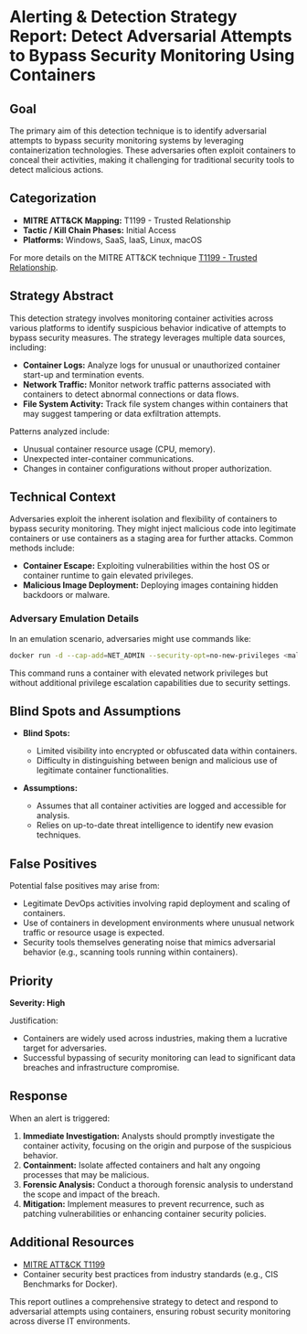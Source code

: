 # Alerting & Detection Strategy Report: Detect Adversarial Attempts to Bypass Security Monitoring Using Containers

## Goal
The primary aim of this detection technique is to identify adversarial attempts to bypass security monitoring systems by leveraging containerization technologies. These adversaries often exploit containers to conceal their activities, making it challenging for traditional security tools to detect malicious actions.

## Categorization
- **MITRE ATT&CK Mapping:** T1199 - Trusted Relationship
- **Tactic / Kill Chain Phases:** Initial Access
- **Platforms:** Windows, SaaS, IaaS, Linux, macOS

For more details on the MITRE ATT&CK technique [T1199 - Trusted Relationship](https://attack.mitre.org/techniques/T1199).

## Strategy Abstract
This detection strategy involves monitoring container activities across various platforms to identify suspicious behavior indicative of attempts to bypass security measures. The strategy leverages multiple data sources, including:

- **Container Logs:** Analyze logs for unusual or unauthorized container start-up and termination events.
- **Network Traffic:** Monitor network traffic patterns associated with containers to detect abnormal connections or data flows.
- **File System Activity:** Track file system changes within containers that may suggest tampering or data exfiltration attempts.

Patterns analyzed include:

- Unusual container resource usage (CPU, memory).
- Unexpected inter-container communications.
- Changes in container configurations without proper authorization.

## Technical Context
Adversaries exploit the inherent isolation and flexibility of containers to bypass security monitoring. They might inject malicious code into legitimate containers or use containers as a staging area for further attacks. Common methods include:

- **Container Escape:** Exploiting vulnerabilities within the host OS or container runtime to gain elevated privileges.
- **Malicious Image Deployment:** Deploying images containing hidden backdoors or malware.

### Adversary Emulation Details
In an emulation scenario, adversaries might use commands like:
```bash
docker run -d --cap-add=NET_ADMIN --security-opt=no-new-privileges <malicious-image>
```
This command runs a container with elevated network privileges but without additional privilege escalation capabilities due to security settings.

## Blind Spots and Assumptions
- **Blind Spots:**
  - Limited visibility into encrypted or obfuscated data within containers.
  - Difficulty in distinguishing between benign and malicious use of legitimate container functionalities.
  
- **Assumptions:**
  - Assumes that all container activities are logged and accessible for analysis.
  - Relies on up-to-date threat intelligence to identify new evasion techniques.

## False Positives
Potential false positives may arise from:

- Legitimate DevOps activities involving rapid deployment and scaling of containers.
- Use of containers in development environments where unusual network traffic or resource usage is expected.
- Security tools themselves generating noise that mimics adversarial behavior (e.g., scanning tools running within containers).

## Priority
**Severity: High**

Justification:
- Containers are widely used across industries, making them a lucrative target for adversaries.
- Successful bypassing of security monitoring can lead to significant data breaches and infrastructure compromise.

## Response
When an alert is triggered:

1. **Immediate Investigation:** Analysts should promptly investigate the container activity, focusing on the origin and purpose of the suspicious behavior.
2. **Containment:** Isolate affected containers and halt any ongoing processes that may be malicious.
3. **Forensic Analysis:** Conduct a thorough forensic analysis to understand the scope and impact of the breach.
4. **Mitigation:** Implement measures to prevent recurrence, such as patching vulnerabilities or enhancing container security policies.

## Additional Resources
- [MITRE ATT&CK T1199](https://attack.mitre.org/techniques/T1199)
- Container security best practices from industry standards (e.g., CIS Benchmarks for Docker).

This report outlines a comprehensive strategy to detect and respond to adversarial attempts using containers, ensuring robust security monitoring across diverse IT environments.
